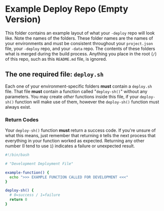 # Example Deploy Repo (Empty Version)

This folder contains an example layout of what your `-deploy` repo will look like.  Note the names of the folders.  These folder names are the names of your environments and must be consistent throughout your `project.json` file, your `-deploy` repo, and your `-data` repo.  The contents of these folders what is merged during the build process.  Anything you place in the root (`/`) of this repo, such as this `README.md` file, is ignored.

## The one required file: `deploy.sh`

Each one of your environment-specific folders **must** contain a `deploy.sh` file.  That file **must** contain a function called "`deploy-sh()`" without any parameters.  You may create _other_ functions inside this file, if your `deploy-sh()` function will make use of them, however the `deploy-sh()` function must always exist.

### Return Codes

Your `deploy-sh()` function **must** return a success code.  If you're unsure of what this means, just remember that returning `0` tells the next process that everything in your function worked as expected.  Returning any other number (I tend to use `1`) indicates a failure or unexpected result.

```bash
#!/bin/bash

# "Development Deployment File"

example-function() {
  echo ">>> EXAMPLE FUNCTION CALLED FOR DEVELOPMENT <<<"
}

deploy-sh() {
  # 0=success / 1=failure
  return 0    
}
```